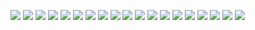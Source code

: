 ![](./Screenshot%202022-03-08%20194848.jpg)
![](./Screenshot%202022-03-08%20194919.jpg)
![](./Screenshot%202022-03-08%20194936.jpg)
![](./Screenshot%202022-03-08%20194951.jpg)
![](./Screenshot%202022-03-08%20195011.jpg)
![](./Screenshot%202022-03-08%20195033.jpg)
![](./Screenshot%202022-03-08%20195044.jpg)
![](./Screenshot%202022-03-08%20195103.jpg)
![](./Screenshot%202022-03-08%20195124.jpg)
![](./Screenshot%202022-03-08%20195146.jpg)
![](./Screenshot%202022-03-08%20195210.jpg)
![](./Screenshot%202022-03-08%20195231.jpg)
![](./Screenshot%202022-03-08%20195246.jpg)
![](./Screenshot%202022-03-08%20195305.jpg)
![](./Screenshot%202022-03-08%20195327.jpg)
![](./Screenshot%202022-03-08%20195341.jpg)
![](./Screenshot%202022-03-08%20195356.jpg)
![](./Screenshot%202022-03-08%20195413.jpg)
![](./Screenshot%202022-03-08%20195422.jpg)